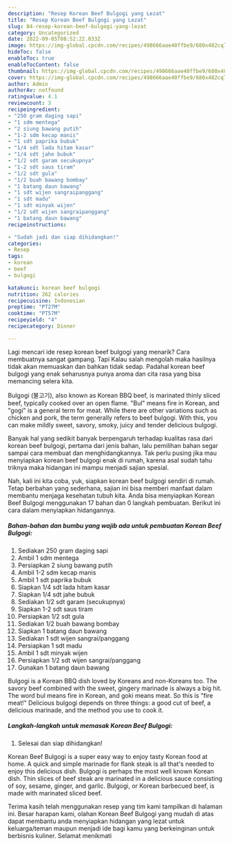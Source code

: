 ```yaml
---
description: "Resep Korean Beef Bulgogi yang Lezat"
title: "Resep Korean Beef Bulgogi yang Lezat"
slug: 84-resep-korean-beef-bulgogi-yang-lezat
category: Uncategorized
date: 2022-09-05T08:52:22.033Z
image: https://img-global.cpcdn.com/recipes/498666aae40ffbe9/680x482cq70/korean-beef-bulgogi-foto-resep-utama.jpg
hideToc: false
enableToc: true
enableTocContent: false
thumbnail: https://img-global.cpcdn.com/recipes/498666aae40ffbe9/680x482cq70/korean-beef-bulgogi-foto-resep-utama.jpg
cover: https://img-global.cpcdn.com/recipes/498666aae40ffbe9/680x482cq70/korean-beef-bulgogi-foto-resep-utama.jpg
author: Admin
authorAv: notfound
ratingvalue: 4.1
reviewcount: 3
recipeingredient:
- "250 gram daging sapi"
- "1 sdm mentega"
- "2 siung bawang putih"
- "1-2 sdm kecap manis"
- "1 sdt paprika bubuk"
- "1/4 sdt lada hitam kasar"
- "1/4 sdt jahe bubuk"
- "1/2 sdt garam secukupnya"
- "1-2 sdt saus tiram"
- "1/2 sdt gula"
- "1/2 buah bawang bombay"
- "1 batang daun bawang"
- "1 sdt wijen sangraipanggang"
- "1 sdt madu"
- "1 sdt minyak wijen"
- "1/2 sdt wijen sangraipanggang"
- "1 batang daun bawang"
recipeinstructions:

- "Sudah jadi dan siap dihidangkan!"
categories:
- Resep
tags:
- korean
- beef
- bulgogi

katakunci: korean beef bulgogi 
nutrition: 262 calories
recipecuisine: Indonesian
preptime: "PT27M"
cooktime: "PT57M"
recipeyield: "4"
recipecategory: Dinner

---
```



Lagi mencari ide resep korean beef bulgogi yang menarik? Cara membuatnya sangat gampang. Tapi Kalau salah mengolah maka hasilnya tidak akan memuaskan dan bahkan tidak sedap. Padahal korean beef bulgogi yang enak seharusnya punya aroma dan cita rasa yang bisa memancing selera kita.


Bulgogi (불고기), also known as Korean BBQ beef, is marinated thinly sliced beef, typically cooked over an open flame. &#34;Bul&#34; means fire in Korean, and &#34;gogi&#34; is a general term for meat. While there are other variations such as chicken and pork, the term generally refers to beef bulgogi. With this, you can make mildly sweet, savory, smoky, juicy and tender delicious bulgogi.

Banyak hal yang sedikit banyak berpengaruh terhadap kualitas rasa dari korean beef bulgogi, pertama dari jenis bahan, lalu pemilihan bahan segar sampai cara membuat dan menghidangkannya. Tak perlu pusing jika mau menyiapkan korean beef bulgogi enak di rumah, karena asal sudah tahu triknya maka hidangan ini mampu menjadi sajian spesial.


Nah, kali ini kita coba, yuk, siapkan korean beef bulgogi sendiri di rumah. Tetap berbahan yang sederhana, sajian ini bisa memberi manfaat dalam membantu menjaga kesehatan tubuh kita. Anda bisa menyiapkan Korean Beef Bulgogi menggunakan 17 bahan dan 0 langkah pembuatan. Berikut ini cara dalam menyiapkan hidangannya.

<!--inarticleads1-->

##### Bahan-bahan dan bumbu yang wajib ada untuk pembuatan Korean Beef Bulgogi:

1. Sediakan 250 gram daging sapi
1. Ambil 1 sdm mentega
1. Persiapkan 2 siung bawang putih
1. Ambil 1-2 sdm kecap manis
1. Ambil 1 sdt paprika bubuk
1. Siapkan 1/4 sdt lada hitam kasar
1. Siapkan 1/4 sdt jahe bubuk
1. Sediakan 1/2 sdt garam (secukupnya)
1. Siapkan 1-2 sdt saus tiram
1. Persiapkan 1/2 sdt gula
1. Sediakan 1/2 buah bawang bombay
1. Siapkan 1 batang daun bawang
1. Sediakan 1 sdt wijen sangrai/panggang
1. Persiapkan 1 sdt madu
1. Ambil 1 sdt minyak wijen
1. Persiapkan 1/2 sdt wijen sangrai/panggang
1. Gunakan 1 batang daun bawang


Bulgogi is a Korean BBQ dish loved by Koreans and non-Koreans too. The savory beef combined with the sweet, gingery marinade is always a big hit. The word bul means fire in Korean, and goki means meat. So this is &#34;fire meat!&#34; Delicious bulgogi depends on three things: a good cut of beef, a delicious marinade, and the method you use to cook it. 

<!--inarticleads2-->

##### Langkah-langkah untuk memasak Korean Beef Bulgogi:


1. Selesai dan siap dihidangkan!

Korean Beef Bulgogi is a super easy way to enjoy tasty Korean food at home. A quick and simple marinade for flank steak is all that&#39;s needed to enjoy this delicious dish. Bulgogi is perhaps the most well known Korean dish. Thin slices of beef steak are marinated in a delicious sauce consisting of soy, sesame, ginger, and garlic. Bulgogi, or Korean barbecued beef, is made with marinated sliced beef. 

Terima kasih telah menggunakan resep yang tim kami tampilkan di halaman ini. Besar harapan kami, olahan Korean Beef Bulgogi yang mudah di atas dapat membantu anda menyiapkan hidangan yang lezat untuk keluarga/teman maupun menjadi ide bagi kamu yang berkeinginan untuk berbisnis kuliner. Selamat menikmati
